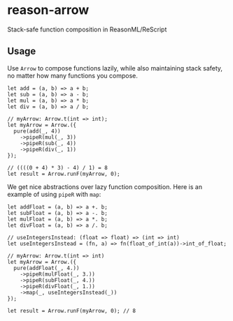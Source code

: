 # reason-arrow
Stack-safe function composition in ReasonML/ReScript

## Usage

Use `Arrow` to compose functions lazily, while also maintaining stack safety, no matter how many functions you compose.

```reason
let add = (a, b) => a + b;
let sub = (a, b) => a - b;
let mul = (a, b) => a * b;
let div = (a, b) => a / b;

// myArrow: Arrow.t(int => int);
let myArrow = Arrow.({
  pure(add(_, 4))
    ->pipeR(mul(_, 3))
    ->pipeR(sub(_, 4))
    ->pipeR(div(_, 1))
});

// ((((0 + 4) * 3) - 4) / 1) = 8
let result = Arrow.runF(myArrow, 0);
```

We get nice abstractions over lazy function composition. Here is an example of using `pipeR` with `map`:

```reason
let addFloat = (a, b) => a +. b;
let subFloat = (a, b) => a -. b;
let mulFloat = (a, b) => a *. b;
let divFloat = (a, b) => a /. b;

// useIntegersInstead: (float => float) => (int => int)
let useIntegersInstead = (fn, a) => fn(float_of_int(a))->int_of_float;

// myArrow: Arrow.t(int => int)
let myArrow = Arrow.({
  pure(addFloat(_, 4.))
    ->pipeR(mulFloat(_, 3.))
    ->pipeR(subFloat(_, 4.))
    ->pipeR(divFloat(_, 1.))
    ->map(_, useIntegersInstead(_))
});

let result = Arrow.runF(myArrow, 0); // 8
```
